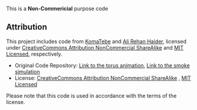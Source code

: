 This is a **Non-Commericial** purpose code
## Attribution

This project includes code from [KomaTebe](https://openprocessing.org/user/281256) and [Ali Rehan Haider](https://codepen.io/Irehan), licensed under [CreativeCommons Attribution NonCommercial ShareAlike](https://creativecommons.org/licenses/by-nc-sa/3.0) and [MIT Licensed](https://opensource.org/license/mit/), respectively.

- Original Code Repository: [Link to the torus animation](https://openprocessing.org/sketch/1516079), 
                            [Link to the smoke simulation](https://codepen.io/Irehan/pen/YgyozL)
- License: [CreativeCommons Attribution NonCommercial ShareAlike](https://creativecommons.org/licenses/by-nc-sa/3.0) , 
            [MIT Licensed](https://opensource.org/license/mit/)

Please note that this code is used in accordance with the terms of the license.
